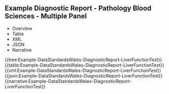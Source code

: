 <div class="warning"><span class="ClinicalWarn"></span></div>

## Example Diagnostic Report - Pathology Blood Sciences - Multiple Panel

<div class="tab-wrap">
  <ul class="tab-head">
    <li class="tablink" onclick="openCity(this,'tabtree')" data-target="tabtree">
      Overview
    </li>
    <li class="tablink" onclick="openCity(this,'tabtable')" data-target="tabtable">
      Table
    </li>
    <li class="tablink tab-active" onclick="openCity(this,'tabxml')" data-target="tabxml">
      XML
    </li>    
    <li class="tablink" onclick="openCity(this,'tabjson')" data-target="tabjson">
      JSON
    </li>    
    <li class="tablink" onclick="openCity(this,'tabnarrative')" data-target="tabnarrative">
      Narrative
    </li>
  </ul>
  <div class="tab-main">
    <div id="tabtree" class="tabcontent">
      {{tree:Example-DataStandardsWales-DiagnosticReport-LiverFunctionTest}}
    </div>
    <div id="tabtable" class="tabcontent">
      {{table:Example-DataStandardsWales-DiagnosticReport-LiverFunctionTest}}
    </div>       
    <div id="tabxml" class="tabcontent active">      
      {{xml:Example-DataStandardsWales-DiagnosticReport-LiverFunctionTest}}
    </div>
    <div id="tabjson" class="tabcontent">
      {{json:Example-DataStandardsWales-DiagnosticReport-LiverFunctionTest}}
    </div>       
    <div id="tabnarrative" class="tabcontent">
      {{narrative:Example-DataStandardsWales-DiagnosticReport-LiverFunctionTest}}
    </div>  
  </div>
</div>